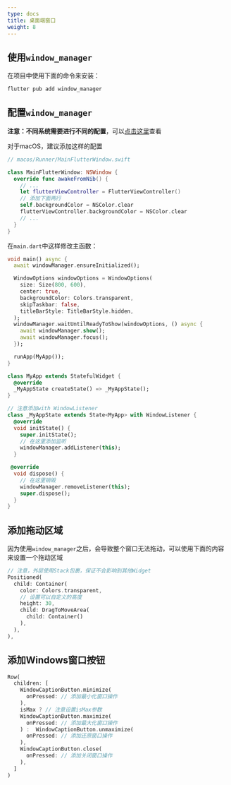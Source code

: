```yaml
---
type: docs
title: 桌面端窗口
weight: 8
---
```



## 使用`window_manager`

在项目中使用下面的命令来安装：

```bash
flutter pub add window_manager
```

## 配置`window_manager`

**注意：不同系统需要进行不同的配置**，可以[点击这里](https://pub.dev/packages/window_manager)查看

对于macOS，建议添加这样的配置
```swift
// macos/Runner/MainFlutterWindow.swift

class MainFlutterWindow: NSWindow {
  override func awakeFromNib() {
    // ...
    let flutterViewController = FlutterViewController()
    // 添加下面两行
    self.backgroundColor = NSColor.clear
    flutterViewController.backgroundColor = NSColor.clear
    // ...
  }
}

```

在`main.dart`中这样修改主函数：

```dart
void main() async {
  await windowManager.ensureInitialized();

  WindowOptions windowOptions = WindowOptions(
    size: Size(800, 600),
    center: true,
    backgroundColor: Colors.transparent,
    skipTaskbar: false,
    titleBarStyle: TitleBarStyle.hidden,
  );
  windowManager.waitUntilReadyToShow(windowOptions, () async {
    await windowManager.show();
    await windowManager.focus();
  });

  runApp(MyApp());
}

class MyApp extends StatefulWidget {
  @override
  _MyAppState createState() => _MyAppState();
}

// 注意添加with WindowListener
class _MyAppState extends State<MyApp> with WindowListener {
  @override
  void initState() {
    super.initState();
    // 在这里添加监听
    windowManager.addListener(this);
  }

 @override
  void dispose() {
    // 在这里销毁
    windowManager.removeListener(this);
    super.dispose();
  }
}
```

## 添加拖动区域

因为使用`window_manager`之后，会导致整个窗口无法拖动，可以使用下面的内容来设置一个拖动区域

```dart
// 注意，外层使用Stack包裹，保证不会影响到其他Widget
Positioned(
  child: Container(
    color: Colors.transparent,
    // 设置可以自定义的高度
    height: 30,
    child: DragToMoveArea(
      child: Container()
    ),
  ),
),
```

## 添加Windows窗口按钮

```dart
Row(
  children: [
    WindowCaptionButton.minimize(
      onPressed: // 添加最小化窗口操作
    ),
    isMax ? // 注意设置isMax参数
    WindowCaptionButton.maximize(
      onPressed: // 添加最大化窗口操作
    ) :  WindowCaptionButton.unmaximize(
      onPressed: // 添加还原窗口操作
    ),
    WindowCaptionButton.close(
      onPressed: // 添加关闭窗口操作
    ),
  ]
)
```
